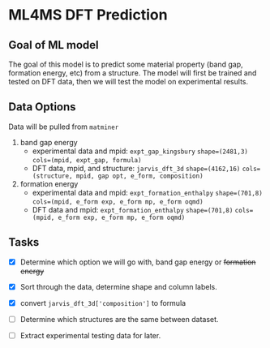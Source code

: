 # ML4MS DFT Prediction
## Goal of ML model

The goal of this model is to predict some material property (band gap, formation energy, etc) from a structure. The model will first be trained and tested on DFT data, then we will test the model on experimental results.

## Data Options

Data will be pulled from `matminer`

1) band gap energy
   - experimental data and mpid: `expt_gap_kingsbury` `shape=(2481,3)` `cols=(mpid, expt_gap, formula)`
   - DFT data, mpid, and structure: `jarvis_dft_3d` `shape=(4162,16)` `cols=(structure, mpid, gap opt, e_form, composition)`
2) formation energy
   - experimental data and mpid: `expt_formation_enthalpy` `shape=(701,8)` `cols=(mpid, e_form exp, e_form mp, e_form oqmd)`
   - DFT data and mpid: `expt_formation_enthalpy` `shape=(701,8)` `cols=(mpid, e_form exp, e_form mp, e_form oqmd)`

## Tasks
- [x] Determine which option we will go with, band gap energy or ~~formation energy~~
- [x] Sort through the data, determine shape and column labels.
- [x] convert `jarvis_dft_3d['composition']` to formula 
- [ ] Determine which structures are the same between dataset.
- [ ] Extract experimental testing data for later.

